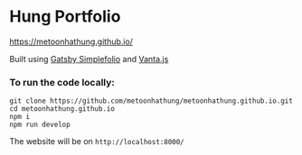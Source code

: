 # Hung Portfolio

https://metoonhathung.github.io/

Built using [Gatsby Simplefolio](https://github.com/cobidev/gatsby-simplefolio) and [Vanta.js](https://www.vantajs.com/)

### To run the code locally:

```
git clone https://github.com/metoonhathung/metoonhathung.github.io.git
cd metoonhathung.github.io
npm i
npm run develop
```

The website will be on `http://localhost:8000/`
